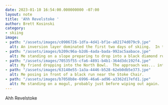 ```yaml
---
date: 2023-01-10 16:54:00.000000000 -07:00
layout: note
title: 'Ahh Revelstoke '
author: Brett Kosinski
category:
- skiing
image:
- path: "/assets/images/c0906726-1dfa-4d41-bf1e-a82174d079c9.jpe"
  alt: An inversion layer dominated the first two days of skiing.  In this photo you can see the cloud layer that formed mid-mountain.
- path: "/assets/images/b209c96a-b2d6-4ada-bada-992ac5aabace.jpe"
  alt: Me standing on a slope preparing to drop into a black diamond run, the sun and snow on the mountains in the background.
- path: "/assets/images/70535f55-cfa6-4891-b4b1-364d3dc192f4.jpe"
  alt: My friend dropping into the North Bowl.  The approach was... interesting.
- path: "/assets/images/63140e55-1a3a-4446-b528-62eb0db5e373.jpe"
  alt: Me posing in front of a black run near the Stoke Chair.
- path: "/assets/images/b7058b8e-6996-46a6-ad96-a3362d17efd1.jpe"
  alt: Me standing on a mogul, probably just before wiping out again.  Friday was a tough day...
---
```

Ahh Revelstoke 
